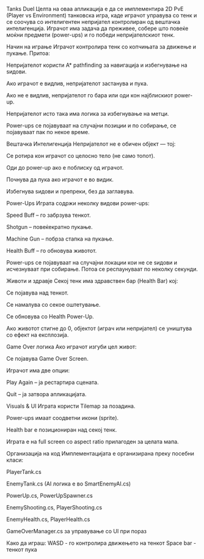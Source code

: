 Tanks Duel 
Целта на оваа апликација е да се имплементира 2D PvE (Player vs Environment) танковска игра, каде играчот управува со тенк и се соочува со интелигентен непријател контролиран од вештачка интелигенција. Играчот има задача да преживее, собере што повеќе моќни предмети (power-ups) и го победи непријателскиот тенк.

Начин на играње
Играчот контролира тенк со копчињата за движење и пукање. Притоа:

Непријателот користи A* pathfinding за навигација и избегнување на ѕидови.

Ако играчот е видлив, непријателот застанува и пука.

Ако не е видлив, непријателот го бара или оди кон најблискиот power-up.

Непријателот исто така има логика за избегнување на метци.

Power-ups се појавуваат на случајни позиции и по собирање, се појавуваат пак по некое време.

Вештачка Интелигенција
Непријателот не е обичен објект — тој:

Се ротира кон играчот со целосно тело (не само топот).

Оди до power-up ако е поблиску од играчот.

Почнува да пука ако играчот е во видик.

Избегнува ѕидови и препреки, без да заглавува.

Power-Ups
Играта содржи неколку видови power-ups:

Speed Buff – го забрзува тенкот.

Shotgun – повеќекратно пукање.

Machine Gun – побрза стапка на пукање.

Health Buff – го обновува животот.

Power-ups се појавуваат на случајни локации кои не се ѕидови и исчезнуваат при собирање. Потоа се респаунуваат по неколку секунди.

Животи и здравје
Секој тенк има здравствен бар (Health Bar) кој:

Се појавува над тенкот.

Се намалува со секое оштетување.

Се обновува со Health Power-Up.

Ако животот стигне до 0, објектот (играч или непријател) се уништува со ефект на експлозија.

Game Over логика
Ако играчот изгуби цел живот:

Се појавува Game Over Screen.

Играчот има две опции:

Play Again – ја рестартира сцената.

Quit – ја затвора апликацијата.

Visuals & UI
Играта користи Tilemap за позадина.

Power-ups имаат соодветни икони (sprite).

Health bar е позициониран над секој тенк.

Играта е на full screen со aspect ratio прилагоден за целата мапа.

Организација на код
Имплементацијата е организирана преку посебни класи:

PlayerTank.cs

EnemyTank.cs (AI логика е во SmartEnemyAI.cs)

PowerUp.cs, PowerUpSpawner.cs

EnemyShooting.cs, PlayerShooting.cs

EnemyHealth.cs, PlayerHealth.cs

GameOverManager.cs за управување со UI при пораз

Како да играш:
WASD - го контролира движењето на тенкот
Space bar - тенкот пука
